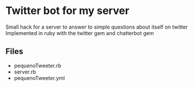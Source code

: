 # Twitter bot for my server

Small hack for a server to answer to simple questions about itself on twitter
Implemented in ruby with the twitter gem and chatterbot gem

## Files
* pequenoTweeter.rb
* server.rb
* pequenoTweeter.yml



